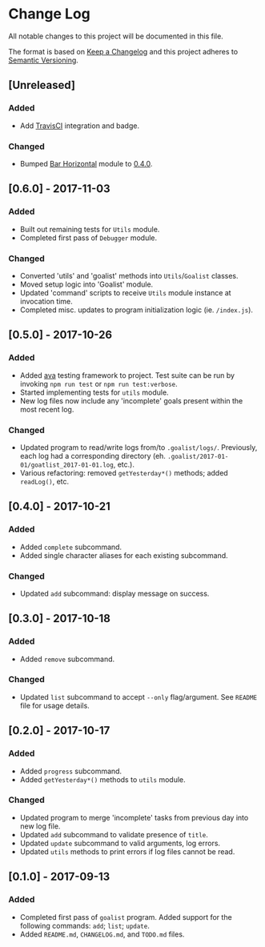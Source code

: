 # Change Log
All notable changes to this project will be documented in this file.

The format is based on [Keep a Changelog](http://keepachangelog.com/) and this project adheres to [Semantic Versioning](http://semver.org/).

## [Unreleased]
### Added
- Add [TravisCI](https://travis-ci.org/) integration and badge.

### Changed
- Bumped [Bar Horizontal](https://github.com/icyflame/bar-horizontal) module to [0.4.0](https://github.com/icyflame/bar-horizontal/releases/tag/v0.4.0).

## [0.6.0] - 2017-11-03
### Added
- Built out remaining tests for `Utils` module.
- Completed first pass of `Debugger` module.

### Changed
- Converted 'utils' and 'goalist' methods into `Utils`/`Goalist` classes.
- Moved setup logic into 'Goalist' module.
- Updated 'command' scripts to receive `Utils` module instance at invocation time.
- Completed misc. updates to program initialization logic (ie. `/index.js`).

## [0.5.0] - 2017-10-26
### Added
- Added [ava](https://github.com/avajs/ava) testing framework to project. Test suite can be run by invoking `npm run test` or `npm run test:verbose`.
- Started implementing tests for `utils` module.
- New log files now include any 'incomplete' goals present within the most recent log.

### Changed
- Updated program to read/write logs from/to `.goalist/logs/`. Previously, each log had a corresponding directory (eh. `.goalist/2017-01-01/goatlist_2017-01-01.log`, etc.).
- Various refactoring: removed `getYesterday*()` methods; added `readLog()`, etc.

## [0.4.0] - 2017-10-21
### Added
- Added `complete` subcommand.
- Added single character aliases for each existing subcommand.

### Changed
- Updated `add` subcommand: display message on success.

## [0.3.0] - 2017-10-18
### Added
- Added `remove` subcommand.

### Changed
- Updated `list` subcommand to accept `--only` flag/argument. See `README` file for usage details.

## [0.2.0] - 2017-10-17
### Added
- Added `progress` subcommand.
- Added `getYesterday*()` methods to `utils` module.

### Changed
- Updated program to merge 'incomplete' tasks from previous day into new log file.
- Updated `add` subcommand to validate presence of `title`.
- Updated `update` subcommand to valid arguments, log errors.
- Updated `utils` methods to print errors if log files cannot be read.

## [0.1.0] - 2017-09-13
### Added
- Completed first pass of `goalist` program. Added support for the following commands: `add`; `list`; `update`.
- Added `README.md`, `CHANGELOG.md`, and `TODO.md` files.
